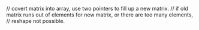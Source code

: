 // covert matrix into array, use two pointers to fill up a new matrix.
// if old matrix runs out of elements for new matrix, or there are too many elements,
// reshape not possible.